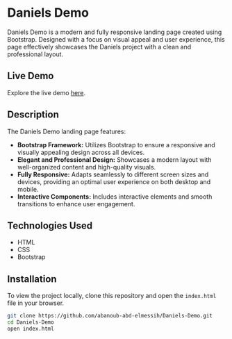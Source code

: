 # Daniels Demo

Daniels Demo is a modern and fully responsive landing page created using Bootstrap. Designed with a focus on visual appeal and user experience, this page effectively showcases the Daniels project with a clean and professional layout.

## Live Demo

Explore the live demo [here](https://abanoub-abd-elmessih.github.io/Daniels-Demo/).

## Description

The Daniels Demo landing page features:
- **Bootstrap Framework:** Utilizes Bootstrap to ensure a responsive and visually appealing design across all devices.
- **Elegant and Professional Design:** Showcases a modern layout with well-organized content and high-quality visuals.
- **Fully Responsive:** Adapts seamlessly to different screen sizes and devices, providing an optimal user experience on both desktop and mobile.
- **Interactive Components:** Includes interactive elements and smooth transitions to enhance user engagement.

## Technologies Used

- HTML
- CSS
- Bootstrap

## Installation

To view the project locally, clone this repository and open the `index.html` file in your browser.

```bash
git clone https://github.com/abanoub-abd-elmessih/Daniels-Demo.git
cd Daniels-Demo
open index.html
